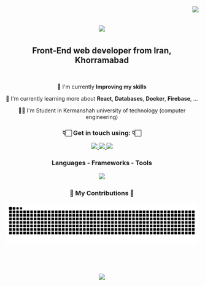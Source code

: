 <img align="right" src="https://visitor-badge.laobi.icu/badge?page_id=Alireza-Waterface.Alireza-Waterface" />

<h1 align="center">
  <img src="https://readme-typing-svg.herokuapp.com/?font=Righteous&size=35&center=true&width=500&height=70&duration=4000&lines=Hi+there!+Welcome+✌🏻;+I'm+Alireza+Waterface!" />
</h1>

<h2 align="center">  Front-End web developer from Iran, Khorramabad  </h2>

<br />

<div align="center">
  
  <p>🔭 I'm currently <b>Improving my skills</b></p>
  
  <p>🌱 I'm currently learning more about <b>React</b>, <b>Databases</b>, <b>Docker</b>, <b>Firebase</b>, ...</p>

  <p>👨‍🎓 I'm Student in Kermanshah university of technology (computer engineering)</p>
  
</div>

<div align="center">
  <h3 align="center">👇🏻 Get in touch using: 👇🏻</h3>

  <a href="mailto:Alireza.waterface@outlook.com" target="_blank">
    <img width="50px" src="https://www.nidirect.gov.uk/sites/default/files/styles/nigov_full_620_x1/public/images/email_logo.jpg?itok=ifUhNgCT" />
  </a>

  <a href="https://t.me/+989155706085" target="_blank" margin="0 1rem">
    <img width="50px" src="https://static-00.iconduck.com/assets.00/telegram-icon-2048x2048-l6ni6sux.png" />
  </a>

  <a href="https://wa.me/+989155706085" target="_blank">
    <img width="50px" src="https://static-00.iconduck.com/assets.00/whatsapp-icon-2048x2048-wo3g2qq0.png" />
  </a>
</div>

<div align="center">
  <h3 align="center">Languages - Frameworks - Tools</h3>

  <img src="https://skillicons.dev/icons?i=react,javascript,tailwind,bootstrap,git,github,html,css,figma,linkedin,vscode,xd" />
  
</div>

<div align="center">
  <h3>🐍 My Contributions 🐍</h3>

  <img alt="Snake moving around" src="https://raw.githubusercontent.com/Alireza-Waterface/Alireza-Waterface/output/github-contribution-grid-snake.svg" />

</div>

<br /><br />

<h3 align="center">
    <img src="https://readme-typing-svg.herokuapp.com/?font=Righteous&size=25&center=true&vCenter=true&width=500&height=70&duration=4000&lines=Thanks+for+visiting!+✌️;I'm+always+down+for+collaboration+:)">
</h3>

<br/>
